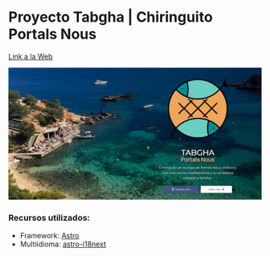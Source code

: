 # Proyecto Tabgha | Chiringuito Portals Nous

[Link a la Web](https://tabgha.es/)

![](public/portada-tabgha.jpg)

### Recursos utilizados:
- Framework: [Astro](https://astro.build/)
- Multiidioma: [astro-i18next](https://github.com/yassinedoghri/astro-i18next)
